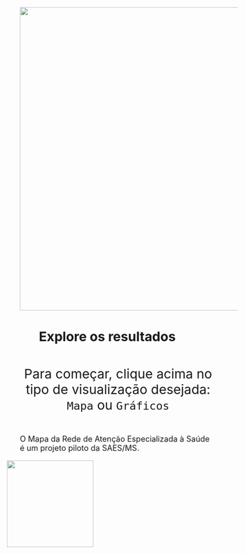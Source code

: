 <div align="center">

<img width="700" src="img/logo_pt_teste.png" hspace="50" vspace="0">

<h1 style="font-size: 30px;">Explore os resultados</h1>

<p style="max-width: 1000px; padding-left: 50px; font-size: 30px; ; padding-top: 20px;">
Para começar, clique acima no tipo de visualização desejada: <code>Mapa</code> ou <code>Gráficos</code>
</a>


</div>


<p style="font-size: 18px; padding-left: 50px; padding-top: 20px;">O Mapa da Rede de Atenção Especializada à Saúde é um projeto piloto da SAES/MS</a>.</p>

 <img align="left" width="200" src="img/logo_acess.png" hspace="20" vspace="0"> 
